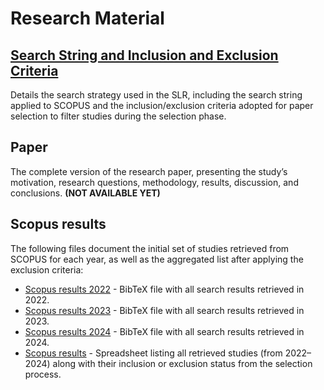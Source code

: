 # Research Material

## [Search String and Inclusion and Exclusion Criteria](criteria.md)
Details the search strategy used in the SLR, including the search string applied to SCOPUS and the inclusion/exclusion criteria adopted for paper selection to filter studies during the selection phase.

## Paper <!-- [Paper](../../Paper.pdf) -->
The complete version of the research paper, presenting the study’s motivation, research questions, methodology, results, discussion, and conclusions. **(NOT AVAILABLE YET)**


## Scopus results
The following files document the initial set of studies retrieved from SCOPUS for each year, as well as the aggregated list after applying the exclusion criteria:

- [Scopus results 2022](scopus2022.bib) - BibTeX file with all search results retrieved in 2022.
- [Scopus results 2023](scopus2023.bib) - BibTeX file with all search results retrieved in 2023.
- [Scopus results 2024](scopus2024.bib) - BibTeX file with all search results retrieved in 2024.
- [Scopus results](scopus-results.xlsx) - Spreadsheet listing all retrieved studies (from 2022–2024) along with their inclusion or exclusion status from the selection process.
